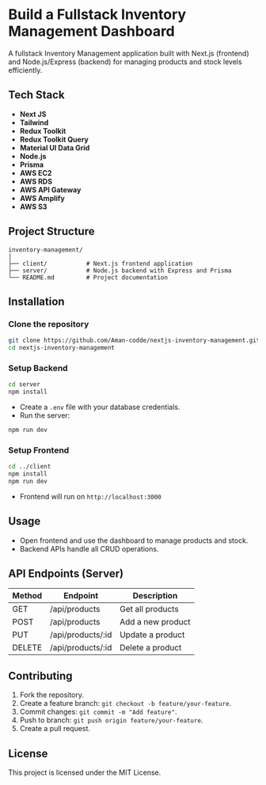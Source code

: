 # Build a Fullstack Inventory Management Dashboard

A fullstack Inventory Management application built with Next.js (frontend) and Node.js/Express (backend) for managing products and stock levels efficiently.

## Tech Stack

- **Next JS**
- **Tailwind**
- **Redux Toolkit**
- **Redux Toolkit Query**
- **Material UI Data Grid**
- **Node.js**
- **Prisma**
- **AWS EC2**
- **AWS RDS**
- **AWS API Gateway**
- **AWS Amplify**
- **AWS S3**

## Project Structure

```
inventory-management/
│
├── client/           # Next.js frontend application
├── server/           # Node.js backend with Express and Prisma
└── README.md         # Project documentation
```

## Installation

### Clone the repository

```bash
git clone https://github.com/Aman-codde/nextjs-inventory-management.git
cd nextjs-inventory-management
```

### Setup Backend

```bash
cd server
npm install
```

- Create a `.env` file with your database credentials.
- Run the server:

```bash
npm run dev
```

### Setup Frontend

```bash
cd ../client
npm install
npm run dev
```

- Frontend will run on `http://localhost:3000`

## Usage

- Open frontend and use the dashboard to manage products and stock.
- Backend APIs handle all CRUD operations.

## API Endpoints (Server)

| Method | Endpoint           | Description       |
| ------ | ------------------ | ----------------- |
| GET    | /api/products      | Get all products  |
| POST   | /api/products      | Add a new product |
| PUT    | /api/products/\:id | Update a product  |
| DELETE | /api/products/\:id | Delete a product  |

## Contributing

1. Fork the repository.
2. Create a feature branch: `git checkout -b feature/your-feature`.
3. Commit changes: `git commit -m "Add feature"`.
4. Push to branch: `git push origin feature/your-feature`.
5. Create a pull request.

## License

This project is licensed under the MIT License.

